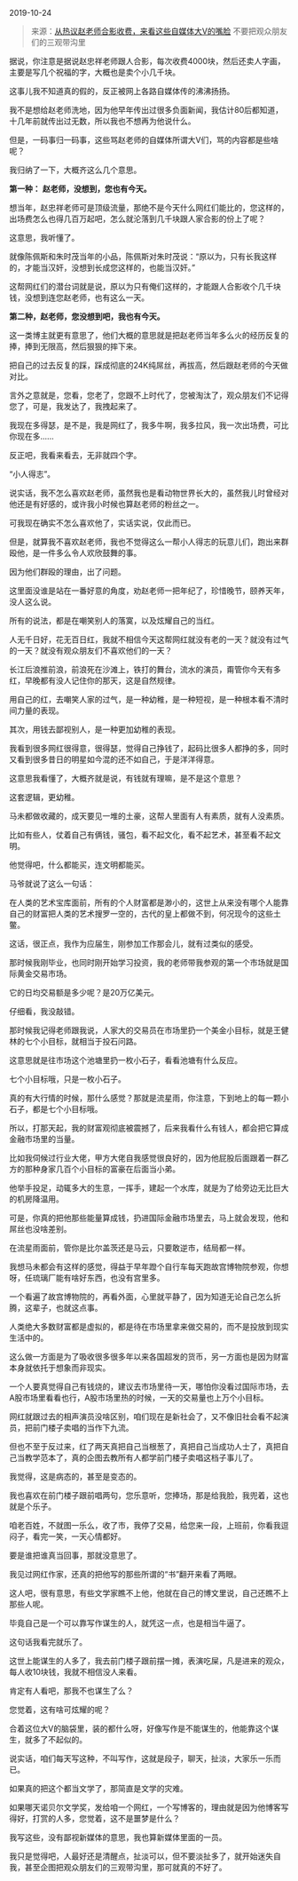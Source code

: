 2019-10-24

> 来源：[从热议赵老师合影收费，来看这些自媒体大V的嘴脸](http://mp.weixin.qq.com/s?__biz=MzU0MjYwNDU2Mw==&mid=2247487479&idx=1&sn=39fe54552fe6550072e778971b9fddf2&chksm=fb19638bcc6eea9d1e27f97a189cd81a8aba6d6787f524ca128e5fc25f682f538b527d0ddb92&scene=27#wechat_redirect)
> 不要把观众朋友们的三观带沟里

据说，你注意是据说赵忠祥老师跟人合影，每次收费4000块，然后还卖人字画，主要是写几个祝福的字，大概也是卖个小几千块。  

  

这事儿我不知道真的假的，反正被网上各路自媒体传的沸沸扬扬。

  

我不是想给赵老师洗地，因为他早年传出过很多负面新闻，我估计80后都知道，十几年前就传出过无数，所以我也不想再为他说什么。

  

但是，一码事归一码事，这些骂赵老师的自媒体所谓大V们，骂的内容都是些啥呢？  

  

我归纳了一下，大概齐这么几个意思。

  

 **第一种：** **赵老师，没想到，您也有今天。**

  

想当年，赵忠祥老师可是顶级流量，那绝不是今天什么网红们能比的，您这样的，出场费怎么也得几百万起吧，怎么就沦落到几千块跟人家合影的份上了呢？  

  

这意思，我听懂了。  

  

就像陈佩斯和朱时茂当年的小品，陈佩斯对朱时茂说：“原以为，只有长我这样的，才能当汉奸，没想到长成您这样的，也能当汉奸。”  

  

这帮网红们的潜台词就是说，原以为只有俺们这样的，才能跟人合影收个几千块钱，没想到连您赵老师，也有这么一天。  

  

 **第二种，赵老师，您没想到吧，我也有今天。**

  

这一类博主就更有意思了，他们大概的意思就是把赵老师当年多么火的经历反复的捧，捧到无限高，然后狠狠的摔下来。  

  

把自己的过去反复的踩，踩成彻底的24K纯屌丝，再拔高，然后跟赵老师的今天做对比。

  

言外之意就是，您看，您老了，您跟不上时代了，您被淘汰了，观众朋友们不记得您了，可是，我发达了，我拽起来了。  

  

我现在多得瑟，是不是，我是网红了，我多牛啊，我多拉风，我一次出场费，可比你现在多......

  

反正吧，我看来看去，无非就四个字。  

  

“小人得志”。

  

说实话，我不怎么喜欢赵老师，虽然我也是看动物世界长大的，虽然我儿时曾经对他还是有好感的，或许我小时候也算赵老师的粉丝之一。  

  

可我现在确实不怎么喜欢他了，实话实说，仅此而已。  

  

但是，就算我不喜欢赵老师，我也不觉得这么一帮小人得志的玩意儿们，跑出来群殴他，是一件多么令人欢欣鼓舞的事。

  

因为他们群殴的理由，出了问题。  

  

这里面没谁是站在一番好意的角度，劝赵老师一把年纪了，珍惜晚节，颐养天年，没人这么说。  

  

所有的说法，都是在嘲笑别人的落寞，以及炫耀自己的当红。

  

人无千日好，花无百日红，我就不相信今天这帮网红就没有老的一天？就没有过气的一天？就没有观众朋友们不喜欢他们的一天？  

  

长江后浪推前浪，前浪死在沙滩上，铁打的舞台，流水的演员，甭管你今天有多红，早晚都有没人记住你的那天，这是自然规律。  

  

用自己的红，去嘲笑人家的过气，是一种幼稚，是一种短视，是一种根本看不清时间力量的表现。  

  

其次，用钱去鄙视别人，是一种更加幼稚的表现。  

  

我看到很多网红很得意，很得瑟，觉得自己挣钱了，起码比很多人都挣的多，同时又看到很多昔日的明星如今混的还不如自己，于是洋洋得意。  

  

这意思我看懂了，大概齐就是说，有钱就有理嘛，是不是这个意思？

  

这套逻辑，更幼稚。

  

马未都做收藏的，成天要见一堆的土豪，这帮人里面有人有素质，就有人没素质。  

  

比如有些人，仗着自己有俩钱，骚包，看不起文化，看不起艺术，甚至看不起文明。  

  

他觉得吧，什么都能买，连文明都能买。

  

马爷就说了这么一句话：

  

在人类的艺术宝库面前，所有的个人财富都是渺小的，这世上从来没有哪个人能靠自己的财富把人类的艺术搜罗一空的，古代的皇上都做不到，何况现今的这些土鳖。

  

这话，很正点，我作为应届生，刚参加工作那会儿，就有过类似的感受。  

  

那时候我刚毕业，也同时刚开始学习投资，我的老师带我参观的第一个市场就是国际黄金交易市场。  

  

它的日均交易额是多少呢？是20万亿美元。

  

仔细看，我没敲错。

  

那时候我记得老师跟我说，人家大的交易员在市场里扔一个美金小目标，就是王健林的七个小目标，就相当于投石问路。  

  

这意思就是往市场这个池塘里扔一枚小石子，看看池塘有什么反应。

  

七个小目标哦，只是一枚小石子。  

  

真的有大行情的时候，那什么感觉？那就是流星雨，你注意，下到地上的每一颗小石子，都是七个小目标哦。  

  

所以，打那天起，我的财富观彻底被震撼了，后来我看什么有钱人，都会把它算成金融市场里的当量。  

  

比如我伺候过行业大佬，甲方大佬自我感觉很良好的，因为他屁股后面跟着一群乙方的那种身家几百个小目标的富豪在后面当小弟。

  

他举手投足，动辄多大的生意，一挥手，建起一个水库，就是为了给旁边无比巨大的机房降温用。

  

可是，你真的把他那些能量算成钱，扔进国际金融市场里去，马上就会发现，他和屌丝也没啥差别。

  

在流星雨面前，管你是比尔盖茨还是马云，只要敢逆市，结局都一样。  

  

我想马未都会有这样的感觉，得益于早年蹬个自行车每天跑故宫博物院参观，你想呀，任琉璃厂能有啥好东西，也没有宫里多。  

  

一个看遍了故宫博物院的，再看外面，心里就平静了，因为知道无论自己怎么折腾，这辈子，也就这点事。

  

人类绝大多数财富都是虚拟的，都是待在市场里拿来做交易的，而不是投放到现实生活中的。  

  

这么做一方面是为了吸收很多很多年以来各国超发的货币，另一方面也是因为财富本身就依托于想象而非现实。

  

一个人要真觉得自己有钱烧的，建议去市场里待一天，哪怕你没看过国际市场，去A股市场里看看也行，A股市场里热的时候，一天的交易量也上万个小目标。

  

网红就跟过去的相声演员没啥区别，咱们现在是新社会了，又不像旧社会看不起演员，把前门楼子卖唱的当作下九流。  

  

但也不至于反过来，红了两天真把自己当根葱了，真把自己当成功人士了，真把自己当教学范本了，真的企图去教所有人都学前门楼子卖唱这档子事儿了。

  

我觉得，这是病态的，甚至是变态的。  

  

我也喜欢在前门楼子跟前唱两句，您乐意听，您捧场，那是给我脸，我兜着，这也就是个乐子。  

  

咱老百姓，不就图一乐么，收了市，我停了交易，给您来一段，上班前，你看我逗闷子，看完一笑，一天心情都好。  

  

要是谁把谁真当回事，那就没意思了。

  

我见过网红作家，还真的把他写的那些所谓的“书”翻开来看了两眼。

  

这人吧，很有意思，有些文学家瞧不上他，他就在自己的博文里说，自己还瞧不上那些人呢。  

  

毕竟自己是一个可以靠写作谋生的人，就凭这一点，也是相当牛逼了。  

  

这句话我看完就乐了。

  

这世上能谋生的人多了，我去前门楼子跟前摆一摊，表演吃屎，凡是进来的观众，每人收10块钱，我就不相信没人来看。

  

肯定有人看吧，那我不也谋生了么？

  

您觉着，这有啥可炫耀的呢？

  

合着这位大V的脑袋里，装的都什么呀，好像写作是不能谋生的，他能靠这个谋生，就多了不起似的。  

  

说实话，咱们每天写这种，不叫写作，这就是段子，聊天，扯淡，大家乐一乐而已。

  

如果真的把这个都当文学了，那简直是文学的灾难。

  

如果哪天诺贝尔文学奖，发给咱一个网红，一个写博客的，理由就是因为他博客写得好，打赏的人多，您觉着，这不是噩梦是什么？  

  

我写这些，没有鄙视新媒体的意思，我也算新媒体里面的一员。  

  

我只是觉得吧，人最好还是清醒点，扯淡可以，但不要淡扯多了，就开始迷失自我，甚至企图把观众朋友们的三观带沟里，那可就真的不好了。

